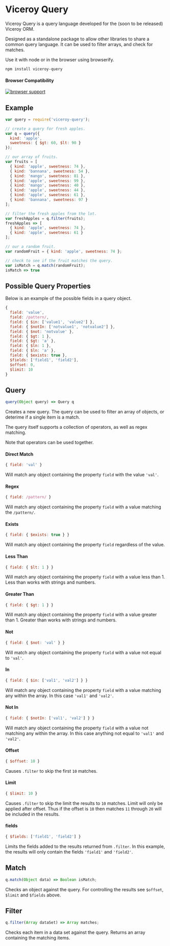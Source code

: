 Viceroy Query
=============

Viceroy Query is a query language developed for
the (soon to be released) Viceroy ORM.

Designed as a standalone package to allow other
libraries to share a common query language. It
can be used to filter arrays, and check for
matches.

Use it with node or in the browser using
browserify.

```shell
npm install viceroy-query
```

#### Browser Compatibility
[![browser support](https://ci.testling.com/Battlefy/Viceroy-Query.png)
](https://ci.testling.com/Battlefy/Viceroy-Query)

Example
-------
```javascript
var query = require('viceroy-query');

// create a query for fresh apples.
var q = query({
  kind: 'apple',
  sweetness: { $gt: 60, $lt: 90 }
});

// our array of fruits.
var fruits = [
  { kind: 'apple', sweetness: 74 },
  { kind: 'bannana', sweetness: 54 },
  { kind: 'mango', sweetness: 81 },
  { kind: 'apple', sweetness: 99 },
  { kind: 'mango', sweetness: 40 },
  { kind: 'apple', sweetness: 44 },
  { kind: 'apple', sweetness: 61 },
  { kind: 'bannana', sweetness: 97 }
];

// filter the fresh apples from the lot.
var freshApples = q.filter(fruits);
freshApples => [
  { kind: 'apple', sweetness: 74 },
  { kind: 'apple', sweetness: 61 }
];

// our a random fruit.
var randomFruit = { kind: 'apple', sweetness: 74 };

// check to see if the fruit matches the query.
var isMatch = q.match(randomFruit);
isMatch => true
```

Possible Query Properties
-------------------------
Below is an example of the possible fields in
a query object.

```javascript
{
  field: 'value',
  field: /pattern/,
  field: { $in: ['value1', 'value2'] },
  field: { $notIn: ['notvalue1', 'notvalue2'] },
  field: { $not: 'notvalue' },
  field: { $gt: 1 },
  field: { $gt: 'a' },
  field: { $ln: 1 },
  field: { $ln: 'a' },
  field: { $exists: true },
  $fields: ['field1', 'field2'],
  $offset: 0,
  $limit: 10
}
```

Query
-----
```javascript
query(Object query) => Query q
```
Creates a new query. The query can be used to
filter an array of objects, or deterime if a
single item is a match.

The query itself supports a collection of
operators, as well as regex matching.

Note that operators can be used together.

#### Direct Match
```javascript
{ field: 'val' }
```
Will match any object containing the property
`field` with the value `'val'`.

#### Regex
```javascript
{ field: /pattern/ }
```
Will match any object containing the property
`field` with a value matching the `/pattern/`.

#### Exists
```javascript
{ field: { $exists: true } }
```
Will match any object containing the property
`field` regardless of the value.

#### Less Than
```javascript
{ field: { $lt: 1 } }
```
Will match any object containing the property
`field` with a value less than 1. Less than works
with strings and numbers.

#### Greater Than
```javascript
{ field: { $gt: 1 } }
```
Will match any object containing the property
`field` with a value greater than 1. Greater than
works with strings and numbers.

#### Not
```javascript
{ field: { $not: 'val' } }
```
Will match any object containing the property
`field` with a value not equal to `'val'`.

#### In
```javascript
{ field: { $in: ['val1', 'val2'] } }
```
Will match any object containing the property
`field` with a value matching any within the
array. In this case `'val1'` and `'val2'`.

#### Not In
```javascript
{ field: { $notIn: ['val1', 'val2'] } }
```
Will match any object containing the property
`field` with a value not matching any within the
array. In this case anything not equal to 
`'val1'` and `'val2'`.

#### Offset
```javascript
{ $offset: 10 }
```
Causes `.filter` to skip the first `10` matches.

#### Limit
```javascript
{ $limit: 10 }
```
Causes `.filter` to skip the limit the results
to `10` matches. Limit will only be applied after
offset. Thus if the offset is `10` then matches 
`11` through `20` will be included in the results.

#### fields
```javascript
{ $fields: ['field1', 'field2'] }
```
Limits the fields added to the results returned
from `.filter`. In this example, the results will
only contain the fields `'field1'` and `'field2'`.

Match
-----
```javascript
q.match(Object data) => Boolean isMatch;
```
Checks an object against the query. For
controlling the results see `$offset`, `$limit`
and `$fields` above.

Filter
------
```javascript
q.filter(Array dataSet) => Array matches;
```
Checks each item in a data set against the query.
Returns an array containing the matching items.
